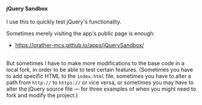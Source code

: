 #### jQuery Sandbox

I use this to quickly test jQuery's functionality.

Sometimes merely visiting the app's public page is enough:

* https://prather-mcs.github.io/apps/jQuerySandbox/

&nbsp;  
But sometimes I have to make more modifications to the base code in a local fork, in order to be able to test certain features. (Sometimes you have to add specific HTML to the `index.html` file, sometimes you have to alter a path from `http://` to `https://` or vice versa, or sometimes you may have to alter the jQuery source file &mdash; for three examples of when you might need to fork and modify the project.)
